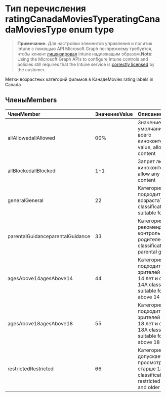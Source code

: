 # <a name="ratingcanadamoviestype-enum-type"></a><span data-ttu-id="52890-101">Тип перечисления ratingCanadaMoviesType</span><span class="sxs-lookup"><span data-stu-id="52890-101">ratingCanadaMoviesType enum type</span></span>

> <span data-ttu-id="52890-102">**Примечание.** Для настройки элементов управления и политик Intune с помощью API Microsoft Graph по-прежнему требуется, чтобы клиент [лицензировал](https://go.microsoft.com/fwlink/?linkid=839381) Intune надлежащим образом.</span><span class="sxs-lookup"><span data-stu-id="52890-102">**Note:** Using the Microsoft Graph APIs to configure Intune controls and policies still requires that the Intune service is [correctly licensed](https://go.microsoft.com/fwlink/?linkid=839381) by the customer.</span></span>

<span data-ttu-id="52890-103">Метки возрастных категорий фильмов в Канаде</span><span class="sxs-lookup"><span data-stu-id="52890-103">Movies rating labels in Canada</span></span>
## <a name="members"></a><span data-ttu-id="52890-104">Члены</span><span class="sxs-lookup"><span data-stu-id="52890-104">Members</span></span>
|<span data-ttu-id="52890-105">Член</span><span class="sxs-lookup"><span data-stu-id="52890-105">Member</span></span>|<span data-ttu-id="52890-106">Значение</span><span class="sxs-lookup"><span data-stu-id="52890-106">Value</span></span>|<span data-ttu-id="52890-107">Описание</span><span class="sxs-lookup"><span data-stu-id="52890-107">Description</span></span>|
|:---|:---|:---|
|<span data-ttu-id="52890-108">allAllowed</span><span class="sxs-lookup"><span data-stu-id="52890-108">allAllowed</span></span>|<span data-ttu-id="52890-109">0</span><span class="sxs-lookup"><span data-stu-id="52890-109">0%</span></span>|<span data-ttu-id="52890-110">Значение по умолчанию, допуск всего киноконтента</span><span class="sxs-lookup"><span data-stu-id="52890-110">Default value, allow all movies content</span></span>|
|<span data-ttu-id="52890-111">allBlocked</span><span class="sxs-lookup"><span data-stu-id="52890-111">allBlocked</span></span>|<span data-ttu-id="52890-112">1</span><span class="sxs-lookup"><span data-stu-id="52890-112">-1</span></span>|<span data-ttu-id="52890-113">Запрет любого киноконтента</span><span class="sxs-lookup"><span data-stu-id="52890-113">Do not allow any movies content</span></span>|
|<span data-ttu-id="52890-114">general</span><span class="sxs-lookup"><span data-stu-id="52890-114">General</span></span>|<span data-ttu-id="52890-115">2</span><span class="sxs-lookup"><span data-stu-id="52890-115">2</span></span>|<span data-ttu-id="52890-116">Категория G — подходит для любого возраста</span><span class="sxs-lookup"><span data-stu-id="52890-116">The G classification is suitable for all ages</span></span>|
|<span data-ttu-id="52890-117">parentalGuidance</span><span class="sxs-lookup"><span data-stu-id="52890-117">parentalGuidance</span></span>|<span data-ttu-id="52890-118">3</span><span class="sxs-lookup"><span data-stu-id="52890-118">3</span></span>|<span data-ttu-id="52890-119">Категория PG — рекомендуется контроль родителей</span><span class="sxs-lookup"><span data-stu-id="52890-119">The PG classification advises parental guidance</span></span>|
|<span data-ttu-id="52890-120">agesAbove14</span><span class="sxs-lookup"><span data-stu-id="52890-120">agesAbove14</span></span>|<span data-ttu-id="52890-121">4</span><span class="sxs-lookup"><span data-stu-id="52890-121">4</span></span>|<span data-ttu-id="52890-122">Категория 14A — подходит для зрителей возраста 14 лет и старше</span><span class="sxs-lookup"><span data-stu-id="52890-122">The 14A classification is suitable for viewers above 14 or older</span></span>|
|<span data-ttu-id="52890-123">agesAbove18</span><span class="sxs-lookup"><span data-stu-id="52890-123">agesAbove18</span></span>|<span data-ttu-id="52890-124">5</span><span class="sxs-lookup"><span data-stu-id="52890-124">5</span></span>|<span data-ttu-id="52890-125">Категория 18A — подходит для зрителей возраста 18 лет и старше</span><span class="sxs-lookup"><span data-stu-id="52890-125">The 18A classification is suitable for viewers above 18 or older</span></span>|
|<span data-ttu-id="52890-126">restricted</span><span class="sxs-lookup"><span data-stu-id="52890-126">Restricted</span></span>|<span data-ttu-id="52890-127">6</span><span class="sxs-lookup"><span data-stu-id="52890-127">6</span></span>|<span data-ttu-id="52890-128">Категория R — допускается просмотр лицами старше 18 лет</span><span class="sxs-lookup"><span data-stu-id="52890-128">The R classification is restricted to 18 years and older</span></span>|








